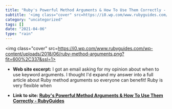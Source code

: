 ```yaml
---
title: "Ruby's Powerful Method Arguments & How To Use Them Correctly - RubyGuides"
subtitle: '<img class="cover" src=https://i0.wp.com/www.rubyguides.com/wp-content/uploads/2018/06/ruby-method-a...'
category: "uncategorized"
tags: []
date: "2021-04-06"
type: "rain"
---
```

<img class="cover" src=https://i0.wp.com/www.rubyguides.com/wp-content/uploads/2018/06/ruby-method-arguments.png?fit=600%2C337&ssl=1>



* **Web site excerpt:** I got an email asking for my opinion about when to use keyword arguments. I thought I'd expand my answer into a full article about Ruby method arguments so everyone can benefit! Ruby is very flexible when

* **Link to site:** **[Ruby's Powerful Method Arguments & How To Use Them Correctly - RubyGuides](http://www.rubyguides.com/2018/06/rubys-method-arguments)**
